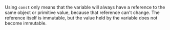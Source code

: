 Using `const` only means that the variable will always have a reference to the same object or primitive value, because that reference can't change. The reference itself is immutable, but the value held by the variable does not become immutable.
